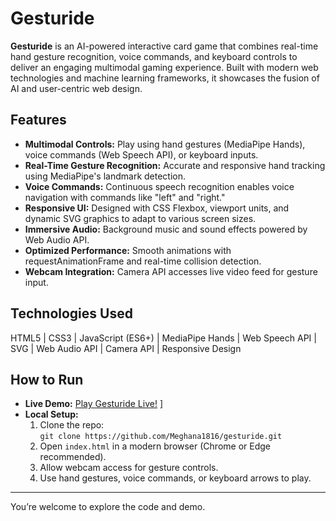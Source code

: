 

# Gesturide

**Gesturide** is an AI-powered interactive card game that combines real-time hand gesture recognition, voice commands, and keyboard controls to deliver an engaging multimodal gaming experience. Built with modern web technologies and machine learning frameworks, it showcases the fusion of AI and user-centric web design.

## Features

- **Multimodal Controls:** Play using hand gestures (MediaPipe Hands), voice commands (Web Speech API), or keyboard inputs.
- **Real-Time Gesture Recognition:** Accurate and responsive hand tracking using MediaPipe's landmark detection.
- **Voice Commands:** Continuous speech recognition enables voice navigation with commands like "left" and "right."
- **Responsive UI:** Designed with CSS Flexbox, viewport units, and dynamic SVG graphics to adapt to various screen sizes.
- **Immersive Audio:** Background music and sound effects powered by Web Audio API.
- **Optimized Performance:** Smooth animations with requestAnimationFrame and real-time collision detection.
- **Webcam Integration:** Camera API accesses live video feed for gesture input.

## Technologies Used

HTML5 | CSS3 | JavaScript (ES6+) | MediaPipe Hands | Web Speech API | SVG | Web Audio API | Camera API | Responsive Design

## How to Run

- **Live Demo:** [Play Gesturide Live!](https://codepen.io/Meghana-Malloju/full/NPqwrmx)
]  
- **Local Setup:**  
  1. Clone the repo:  
     `git clone https://github.com/Meghana1816/gesturide.git`  
  2. Open `index.html` in a modern browser (Chrome or Edge recommended).  
  3. Allow webcam access for gesture controls.  
  4. Use hand gestures, voice commands, or keyboard arrows to play.

---

You’re welcome to explore the code and demo.

